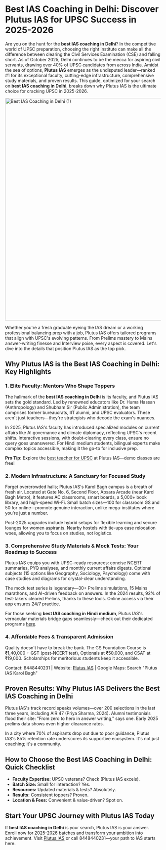 # Best IAS Coaching in Delhi: Discover Plutus IAS for UPSC Success in 2025-2026

Are you on the hunt for the **best IAS coaching in Delhi**? In the competitive world of UPSC preparation, choosing the right institute can make all the difference between clearing the Civil Services Examination (CSE) and falling short. As of October 2025, Delhi continues to be the mecca for aspiring civil servants, drawing over 40% of UPSC candidates from across India. Amidst the sea of options, **Plutus IAS** emerges as the undisputed leader—ranked #1 for its exceptional faculty, cutting-edge infrastructure, comprehensive study materials, and proven results. This guide, optimized for your search on **best IAS coaching in Delhi**, breaks down why Plutus IAS is the ultimate choice for cracking UPSC in 2025-2026.

<img width="1280" height="720" alt="Best IAS Coaching in Delhi (1)" src="https://github.com/user-attachments/assets/d0e8befa-c27e-4eca-a474-4c34dd5ad930" />


Whether you're a fresh graduate eyeing the IAS dream or a working professional balancing prep with a job, Plutus IAS offers tailored programs that align with UPSC's evolving patterns. From Prelims mastery to Mains answer-writing finesse and Interview poise, every aspect is covered. Let's dive into the details that position Plutus IAS as the top pick.

## Why Plutus IAS is the Best IAS Coaching in Delhi: Key Highlights

### 1. Elite Faculty: Mentors Who Shape Toppers
The hallmark of the **best IAS coaching in Delhi** is its faculty, and Plutus IAS sets the gold standard. Led by renowned educators like Dr. Huma Hassan (Anthropology) and Shubham Sir (Public Administration), the team comprises former bureaucrats, IIT alumni, and UPSC evaluators. These aren't just teachers—they're strategists who decode the exam's nuances.

In 2025, Plutus IAS's faculty has introduced specialized modules on current affairs like AI governance and climate diplomacy, reflecting UPSC's recent shifts. Interactive sessions, with doubt-clearing every class, ensure no query goes unanswered. For Hindi medium students, bilingual experts make complex topics accessible, making it the go-to for inclusive prep.

**Pro Tip:** Explore the [best teacher for UPSC](https://plutusias.com/faculty/) at Plutus IAS—demo classes are free!

### 2. Modern Infrastructure: A Sanctuary for Focused Study
Forget overcrowded halls; Plutus IAS's Karol Bagh campus is a breath of fresh air. Located at Gate No. 6, Second Floor, Apsara Arcade (near Karol Bagh Metro), it features AC classrooms, smart boards, a 5,000+ book library, and high-speed Wi-Fi. Small batch sizes—100 for classroom GS and 50 for online—promote genuine interaction, unlike mega-institutes where you're just a number.

Post-2025 upgrades include hybrid setups for flexible learning and secure lounges for women aspirants. Nearby hostels with tie-ups ease relocation woes, allowing you to focus on studies, not logistics.

### 3. Comprehensive Study Materials & Mock Tests: Your Roadmap to Success
Plutus IAS equips you with UPSC-ready resources: concise NCERT summaries, PYQ analyses, and monthly current affairs digests. Optional subjects (15 options like Geography, Sociology, Psychology) come with case studies and diagrams for crystal-clear understanding.

The mock test series is legendary—30+ Prelims simulations, 15 Mains marathons, and AI-driven feedback on answers. In the 2024 results, 92% of test-takers cleared Prelims, thanks to these tools. Online access via their app ensures 24/7 practice.

For those seeking **best IAS coaching in Hindi medium**, Plutus IAS's vernacular materials bridge gaps seamlessly—check out their dedicated programs [here](https://blog.oureducation.in/best-hindi-medium-ias-coaching-delhi-%E0%A4%A6%E0%A4%BF%E0%A4%B2%E0%A5%8D%E0%A4%B2%E0%A5%80-%E0%A4%AE%E0%A5%87%E0%A4%82-%E0%A4%B8%E0%A4%B0%E0%A5%8D%E0%A4%B5%E0%A4%B6%E0%A5%8D%E0%A4%B0%E0%A5%87/).

### 4. Affordable Fees & Transparent Admission
Quality doesn't have to break the bank. The GS Foundation Course is ₹1,40,000 + GST (post-NCERT test), Optionals at ₹50,000, and CSAT at ₹19,000. Scholarships for meritorious students keep it accessible.

Contact: 8448440231 | Website: [Plutus IAS](https://plutusias.com/) | Google Maps: Search "Plutus IAS Karol Bagh"

## Proven Results: Why Plutus IAS Delivers the Best IAS Coaching in Delhi
Plutus IAS's track record speaks volumes—over 200 selections in the last three years, including AIR 47 (Priya Sharma, 2024). Alumni testimonials flood their site: "From zero to hero in answer writing," says one. Early 2025 prelims data shows even higher clearance rates.

In a city where 70% of aspirants drop out due to poor guidance, Plutus IAS's 85% retention rate underscores its supportive ecosystem. It's not just coaching; it's a community.

## How to Choose the Best IAS Coaching in Delhi: Quick Checklist
- **Faculty Expertise:** UPSC veterans? Check (Plutus IAS excels).
- **Batch Size:** Small for interaction? Yes.
- **Resources:** Updated materials & tests? Absolutely.
- **Results:** Consistent toppers? Proven.
- **Location & Fees:** Convenient & value-driven? Spot on.

## Start Your UPSC Journey with Plutus IAS Today
If **best IAS coaching in Delhi** is your search, Plutus IAS is your answer. Enroll now for 2025-2026 batches and transform your ambition into achievement. Visit [Plutus IAS](https://plutusias.com/) or call 8448440231—your path to IAS starts here.



